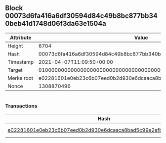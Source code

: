 ## Block 00073d6fa416a6df30594d84c49b8bc877bb340beb41d1748d06f3da63e1504a

Attribute | Value
--- | ---
Height | 6704
Hash | 00073d6fa416a6df30594d84c49b8bc877bb340beb41d1748d06f3da63e1504a
Timestamp | 2021-04-07T11:09:50+00:00
Target | 0100000000000000000000000000000000000000000000000000000000000000
Merke root | e02281601e0eb23c6b07eed0b2d930e6dcaaca8bad5c99e2afb3df644d887fc0
Nonce | 1308870496

```

```

### Transactions

Hash | Amount
--- | ---
[e02281601e0eb23c6b07eed0b2d930e6dcaaca8bad5c99e2afb3df644d887fc0](e02281601e0eb23c6b07eed0b2d930e6dcaaca8bad5c99e2afb3df644d887fc0.md) | 10.00000000 SKEPTI 

